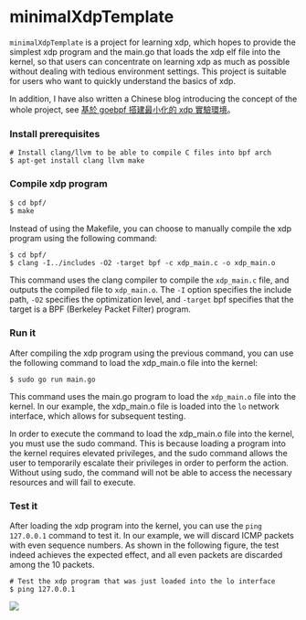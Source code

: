 # minimalXdpTemplate

`minimalXdpTemplate` is a project for learning xdp, which hopes to provide the simplest xdp program and the main.go that loads the xdp elf file into the kernel, so that users can concentrate on learning xdp as much as possible without dealing with tedious environment settings. This project is suitable for users who want to quickly understand the basics of xdp.


In addition, I have also written a Chinese blog introducing the concept of the whole project, see [基於 goebpf 搭建最小化的 xdp 實驗環境]()。

### Install prerequisites

```
# Install clang/llvm to be able to compile C files into bpf arch
$ apt-get install clang llvm make
```

### Compile xdp program

```bash
$ cd bpf/
$ make
```

Instead of using the Makefile, you can choose to manually compile the xdp program using the following command:

```
$ cd bpf/
$ clang -I../includes -O2 -target bpf -c xdp_main.c -o xdp_main.o
```

This command uses the clang compiler to compile the `xdp_main.c` file, and outputs the compiled file to `xdp_main.o`. The `-I` option specifies the include path, `-O2` specifies the optimization level, and `-target` bpf specifies that the target is a BPF (Berkeley Packet Filter) program.

### Run it

After compiling the xdp program using the previous command, you can use the following command to load the xdp_main.o file into the kernel:

```
$ sudo go run main.go
```

This command uses the main.go program to load the `xdp_main.o` file into the kernel. In our example, the xdp_main.o file is loaded into the `lo` network interface, which allows for subsequent testing.

In order to execute the command to load the xdp_main.o file into the kernel, you must use the sudo command. This is because loading a program into the kernel requires elevated privileges, and the sudo command allows the user to temporarily escalate their privileges in order to perform the action. Without using sudo, the command will not be able to access the necessary resources and will fail to execute.

### Test it

After loading the xdp program into the kernel, you can use the `ping 127.0.0.1` command to test it. In our example, we will discard ICMP packets with even sequence numbers. As shown in the following figure, the test indeed achieves the expected effect, and all even packets are discarded among the 10 packets.

```
# Test the xdp program that was just loaded into the lo interface
$ ping 127.0.0.1
```

![](https://i.imgur.com/Up4bJRc.png)

